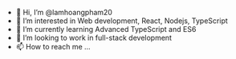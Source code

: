 - 👋 Hi, I’m @lamhoangpham20
- 👀 I’m interested in Web development, React, Nodejs, TypeScript
- 🌱 I’m currently learning Advanced TypeScript and ES6
- 💞️ I’m looking to work in full-stack development
- 📫 How to reach me ...

<!---
lamhoangpham20/lamhoangpham20 is a ✨ special ✨ repository because its `README.md` (this file) appears on your GitHub profile.
You can click the Preview link to take a look at your changes.
--->
